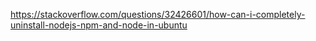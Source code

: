 https://stackoverflow.com/questions/32426601/how-can-i-completely-uninstall-nodejs-npm-and-node-in-ubuntu
